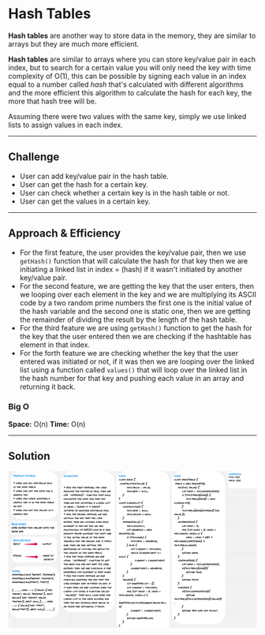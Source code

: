 # Hash Tables

**Hash tables** are another way to store data in the memory, they are similar to arrays but they are much more efficient.

**Hash tables** are similar to arrays where you can store key/value pair in each index, but to search for a certain value you will only need the key with time complexity of O(1), this can be possible by signing each value in an index equal to a number called *hash* that's calculated with different algorithms and the more efficient this algorithm to calculate the hash for each key, the more that hash tree will be.

Assuming there were two values with the same key, simply we use linked lists to assign values in each index.

<hr>

## Challenge

* User can add key/value pair in the hash table.
* User can get the hash for a certain key.
* User can check whether a certain key is in the hash table or not.
* User can get the values in a certain key.

<hr>

## Approach & Efficiency

* For the first feature, the user provides the key/value pair, then we use `getHash()` function that will calculate the hash for that key then we are initiating a linked list in index = (hash) if it wasn't initiated by another key/value pair.
* For the second feature, we are getting the key that the user enters, then we looping over each element in the key and we are multiplying its ASCII code by a two random prime numbers the first one is the initial value of the hash variable and the second one is static one, then we are getting the remainder of dividing the result by the length of the hash table.
* For the third feature we are using `getHash()` function to get the hash for the key that the user entered then we are checking if the hashtable has element in that index.
* For the forth feature we are checking whether the key that the user entered was initiated or not, if it was then we are looping over the linked list using a function called `values()` that will loop over the linked list in the hash number for that key and pushing each value in an array and returning it back.

### Big O

**Space:** O(n)
**Time:** O(n)

<hr>

## Solution

![Whiteborad](../assets/hashtable.png)